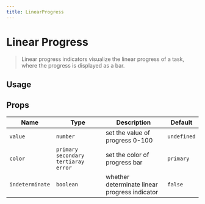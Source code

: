 ```yaml
---
title: LinearProgress
---
```


# Linear Progress

> Linear progress indicators visualize the linear progress of a task, where the progress is displayed as a bar.

## Usage

<usage name="linear-progress"></usage>

## Props

| Name            | Type                                      | Description                                   | Default     |
| --------------- | ----------------------------------------- | --------------------------------------------- | ----------- |
| `value`         | `number`                                  | set the value of progress 0-100               | `undefined` |
| `color`         | `primary` `secondary` `tertiaray` `error` | set the color of progress bar                 | `primary`   |
| `indeterminate` | `boolean`                                 | whether determinate linear progress indicator | `false`     |
